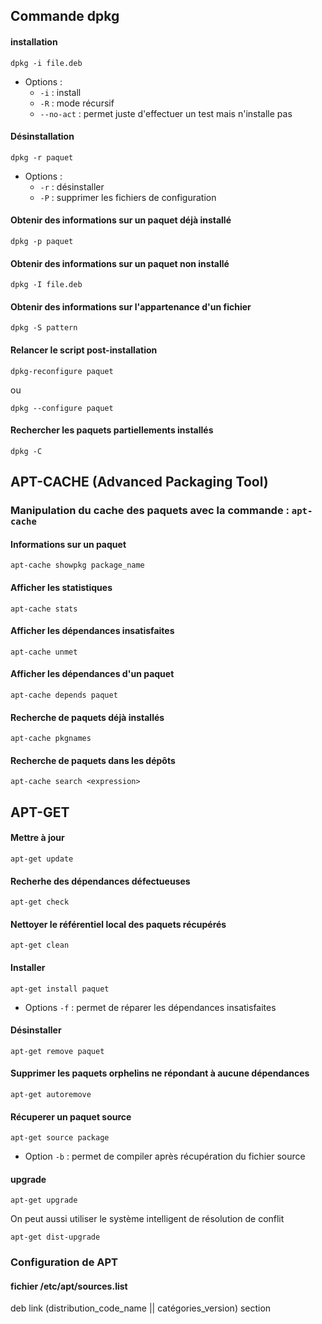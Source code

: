 ## Commande dpkg
#### installation
```
dpkg -i file.deb
```
- Options : 
  -  ```-i``` : install  
  -  ```-R``` : mode récursif   
  -  ```--no-act``` : permet juste d'effectuer un test mais n'installe pas
#### Désinstallation
```
dpkg -r paquet
```
- Options : 
  -  ```-r``` : désinstaller 
  -  ```-P``` : supprimer les fichiers de configuration  
#### Obtenir des informations sur un paquet déjà installé
```
dpkg -p paquet
```
#### Obtenir des informations sur un paquet non installé
```
dpkg -I file.deb
```
#### Obtenir des informations sur l'appartenance d'un fichier
```
dpkg -S pattern  
```
#### Relancer le script post-installation 
```
dpkg-reconfigure paquet  
```
ou 
```
dpkg --configure paquet  
```
#### Rechercher les paquets partiellements installés 
```
dpkg -C  
```
## APT-CACHE (Advanced Packaging Tool)
### Manipulation du cache des paquets avec la commande : ```apt-cache``` 
#### Informations sur un paquet
```
apt-cache showpkg package_name 
```
#### Afficher les statistiques 
```
apt-cache stats
```
#### Afficher les dépendances insatisfaites
```
apt-cache unmet 
```
#### Afficher les dépendances d'un paquet
```
apt-cache depends paquet
```
#### Recherche de paquets déjà installés
```
apt-cache pkgnames
```
#### Recherche de paquets dans les dépôts
```
apt-cache search <expression>
```


## APT-GET
#### Mettre à jour
```
apt-get update 
``` 
#### Recherhe des dépendances défectueuses
```
apt-get check 
``` 
#### Nettoyer le référentiel local des paquets récupérés
```
apt-get clean 
``` 
#### Installer
```
apt-get install paquet 
``` 
- Options ```-f``` : permet de réparer les dépendances insatisfaites
#### Désinstaller
```
apt-get remove paquet
```
#### Supprimer les paquets orphelins ne répondant à aucune dépendances
```
apt-get autoremove 
```
#### Récuperer un paquet source  
```
apt-get source package
```
- Option ```-b``` : permet de compiler après récupération du fichier source
#### upgrade
```
apt-get upgrade
```
On peut aussi utiliser le système intelligent de résolution de conflit
```
apt-get dist-upgrade
```
### Configuration de APT
#### fichier /etc/apt/sources.list  
deb link (distribution_code_name || catégories_version) section 
